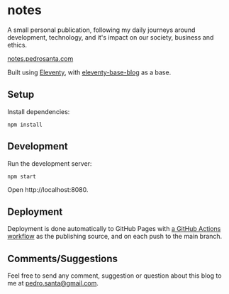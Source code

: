 # notes

A small personal publication, following my daily journeys around development, technology, and it's impact on our society, business and ethics.

[notes.pedrosanta.com](https://notes.pedrosanta.com)

Built using [Eleventy](https://www.11ty.dev), with [eleventy-base-blog](https://github.com/11ty/eleventy-base-blog) as a base.

## Setup

Install dependencies:

```shell
npm install
```

## Development

Run the development server:

```shell
npm start
```
Open http://localhost:8080.

## Deployment

Deployment is done automatically to GitHub Pages with [a GitHub Actions workflow](.github/workflows/gh-pages.yml) as the publishing source, and on each push to the main branch.

## Comments/Suggestions

Feel free to send any comment, suggestion or question about this blog to me at pedro.santa@gmail.com.
